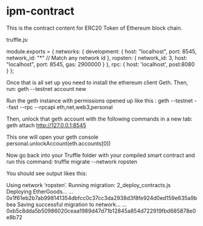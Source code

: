 # ipm-contract
This is the contract content for ERC20 Token of Ethereum block chain.

truffle.js:

module.exports = {
  networks: {
    development: {
      host: "localhost",
      port: 8545,
      network_id: "*" // Match any network id
    },
     ropsten:  {
     network_id: 3,
     host: "localhost",
     port:  8545,
     gas:   2900000
}
  },
   rpc: {
 host: 'localhost',
 post:8080
   }
};

Once that is all set up you need to install the ethereum client Geth. Then, run:
geth --testnet account new


Run the geth instance with permissions opened up like this :
geth --testnet --fast --rpc --rpcapi eth,net,web3,personal

Then, unlock that geth account with the following commands in a new tab:
geth attach http://127.0.0.1:8545

This one will open your geth console
personal.unlockAccount(eth.accounts[0])

Now go back into your Truffle folder with your compiled smart contract and run this command:
truffle migrate --network ropsten

You should see output likes this:

Using network ‘ropsten’.
Running migration: 2_deploy_contracts.js
 Deploying EtherGoods…
 … 0x1f61eb2b7ab998141354dbfcc0c37cc3da2938d3f8fe924d0ed159e635a9bbea
Saving successful migration to network…
 … 0xb5c8dda5b50986020ceaa1989d47d71b12845a854d722919fbd685878e0e8b72